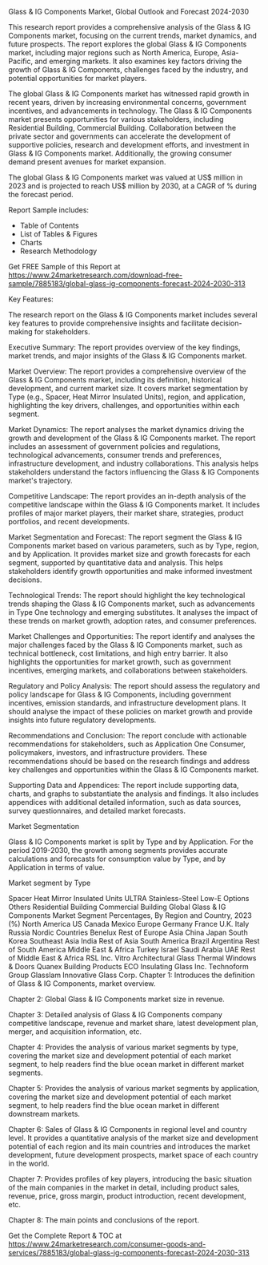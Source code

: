 Glass & IG Components Market, Global Outlook and Forecast 2024-2030

This research report provides a comprehensive analysis of the Glass & IG Components market, focusing on the current trends, market dynamics, and future prospects. The report explores the global Glass & IG Components market, including major regions such as North America, Europe, Asia-Pacific, and emerging markets. It also examines key factors driving the growth of Glass & IG Components, challenges faced by the industry, and potential opportunities for market players.

The global Glass & IG Components market has witnessed rapid growth in recent years, driven by increasing environmental concerns, government incentives, and advancements in technology. The Glass & IG Components market presents opportunities for various stakeholders, including Residential Building, Commercial Building. Collaboration between the private sector and governments can accelerate the development of supportive policies, research and development efforts, and investment in Glass & IG Components market. Additionally, the growing consumer demand present avenues for market expansion.

The global Glass & IG Components market was valued at US$ million in 2023 and is projected to reach US$ million by 2030, at a CAGR of % during the forecast period.

Report Sample includes:
- Table of Contents
- List of Tables & Figures
- Charts
- Research Methodology

Get FREE Sample of this Report at https://www.24marketresearch.com/download-free-sample/7885183/global-glass-ig-components-forecast-2024-2030-313

Key Features:

The research report on the Glass & IG Components market includes several key features to provide comprehensive insights and facilitate decision-making for stakeholders.

Executive Summary: The report provides overview of the key findings, market trends, and major insights of the Glass & IG Components market.

Market Overview: The report provides a comprehensive overview of the Glass & IG Components market, including its definition, historical development, and current market size. It covers market segmentation by Type (e.g., Spacer, Heat Mirror Insulated Units), region, and application, highlighting the key drivers, challenges, and opportunities within each segment.

Market Dynamics: The report analyses the market dynamics driving the growth and development of the Glass & IG Components market. The report includes an assessment of government policies and regulations, technological advancements, consumer trends and preferences, infrastructure development, and industry collaborations. This analysis helps stakeholders understand the factors influencing the Glass & IG Components market's trajectory.

Competitive Landscape: The report provides an in-depth analysis of the competitive landscape within the Glass & IG Components market. It includes profiles of major market players, their market share, strategies, product portfolios, and recent developments.

Market Segmentation and Forecast: The report segment the Glass & IG Components market based on various parameters, such as by Type, region, and by Application. It provides market size and growth forecasts for each segment, supported by quantitative data and analysis. This helps stakeholders identify growth opportunities and make informed investment decisions.

Technological Trends: The report should highlight the key technological trends shaping the Glass & IG Components market, such as advancements in Type One technology and emerging substitutes. It analyses the impact of these trends on market growth, adoption rates, and consumer preferences.

Market Challenges and Opportunities: The report identify and analyses the major challenges faced by the Glass & IG Components market, such as technical bottleneck, cost limitations, and high entry barrier. It also highlights the opportunities for market growth, such as government incentives, emerging markets, and collaborations between stakeholders.

Regulatory and Policy Analysis: The report should assess the regulatory and policy landscape for Glass & IG Components, including government incentives, emission standards, and infrastructure development plans. It should analyse the impact of these policies on market growth and provide insights into future regulatory developments.

Recommendations and Conclusion: The report conclude with actionable recommendations for stakeholders, such as Application One Consumer, policymakers, investors, and infrastructure providers. These recommendations should be based on the research findings and address key challenges and opportunities within the Glass & IG Components market.

Supporting Data and Appendices: The report include supporting data, charts, and graphs to substantiate the analysis and findings. It also includes appendices with additional detailed information, such as data sources, survey questionnaires, and detailed market forecasts.

Market Segmentation

Glass & IG Components market is split by Type and by Application. For the period 2019-2030, the growth among segments provides accurate calculations and forecasts for consumption value by Type, and by Application in terms of value.

Market segment by Type

Spacer
Heat Mirror Insulated Units
ULTRA Stainless-Steel
Low-E Options
Others
Residential Building
Commercial Building
Global Glass & IG Components Market Segment Percentages, By Region and Country, 2023 (%)
North America
US
Canada
Mexico
Europe
Germany
France
U.K.
Italy
Russia
Nordic Countries
Benelux
Rest of Europe
Asia
China
Japan
South Korea
Southeast Asia
India
Rest of Asia
South America
Brazil
Argentina
Rest of South America
Middle East & Africa
Turkey
Israel
Saudi Arabia
UAE
Rest of Middle East & Africa
RSL Inc.
Vitro Architectural Glass
Thermal Windows & Doors
Quanex Building Products
ECO Insulating Glass Inc.
Technoform Group
Glasslam
Innovative Glass Corp.
Chapter 1: Introduces the definition of Glass & IG Components, market overview.

Chapter 2: Global Glass & IG Components market size in revenue.

Chapter 3: Detailed analysis of Glass & IG Components company competitive landscape, revenue and market share, latest development plan, merger, and acquisition information, etc.

Chapter 4: Provides the analysis of various market segments by type, covering the market size and development potential of each market segment, to help readers find the blue ocean market in different market segments.

Chapter 5: Provides the analysis of various market segments by application, covering the market size and development potential of each market segment, to help readers find the blue ocean market in different downstream markets.

Chapter 6: Sales of Glass & IG Components in regional level and country level. It provides a quantitative analysis of the market size and development potential of each region and its main countries and introduces the market development, future development prospects, market space of each country in the world.

Chapter 7: Provides profiles of key players, introducing the basic situation of the main companies in the market in detail, including product sales, revenue, price, gross margin, product introduction, recent development, etc.

Chapter 8: The main points and conclusions of the report.

Get the Complete Report & TOC at https://www.24marketresearch.com/consumer-goods-and-services/7885183/global-glass-ig-components-forecast-2024-2030-313

